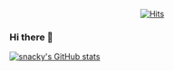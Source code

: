 <div align="center">

[![Hits](https://hits.seeyoufarm.com/api/count/incr/badge.svg?url=https%3A%2F%2Fgithub.com%2Fcliche90&count_bg=%2379C83D&title_bg=%23555555&icon=&icon_color=%23E7E7E7&title=hits&edge_flat=false)](https://hits.seeyoufarm.com)
  
</div>

### Hi there 👋

[![snacky's GitHub stats](https://github-readme-stats.vercel.app/api?username=cliche90)](https://github.com/anuraghazra/github-readme-stats)
